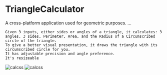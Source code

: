 # TriangleCalculator

A cross-platform application used for geometric purposes.
...

    Given 3 inputs, either sides or angles of a triangle, it calculates: 3 angles, 3 sides, Perimeter, Area, and the Radius of a Circumscribed circle of the triangle.
    To give a better visual presentation, it draws the triangle with its circumscribed circle for you.
    It has adjustable precision and angle preference.
    It's resizeable
   ![calcss](http://anujin.com/assets/images/Triangle/2-calc.png)
   ![calcss](http://anujin.com/assets/images/Triangle/3-pref.png)

